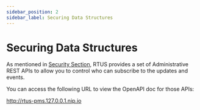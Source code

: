 ```yaml
---
sidebar_position: 2
sidebar_label: Securing Data Structures
---
```


# Securing Data Structures

As mentioned in [Security Section](../overview/security.md), RTUS provides a set of Administrative REST APIs to allow you to 
control who can subscribe to the updates and events.

You can access the following URL to view the OpenAPI doc for those APIs:

http://rtus-pms.127.0.0.1.nip.io
